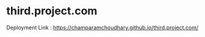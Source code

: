 # third.project.com
Deployment Link : <a>https://champaramchoudhary.github.io/third.project.com/</a>
